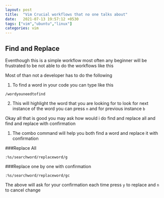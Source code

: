 ```yaml
---
layout: post
title:  "Vim Crucial workflows that no one talks about"
date:   2021-07-13 19:57:12 +0530
tags: ["vim","ubuntu","linux"]
categories: vim
---
```


## Find and Replace

Eventhough this is a simple workflow most often any beginner will be frustrated to be not able to do the
workflows like this

Most of than not a developer has to do the following 

1. To find a word in your code you can type like this
```
/wordyouneedtofind
```
2. This will highlight the word that you are looking for to look for next instance of the word you can 
  press  `n` and for previous instance `b`

Okay all that is good you may ask how would i do find and replace all and find and replace with confirmation

1. The combo command will help you both find a word and replace it with  confirmation

###Replace All
```
:%s/searchword/replaceword/g
```
###Replace one by one with confirmation
```
:%s/searchword/replaceword/gc
```
The above will ask for your confirmation each time 
press `y` to replace and `n` to cancel change



